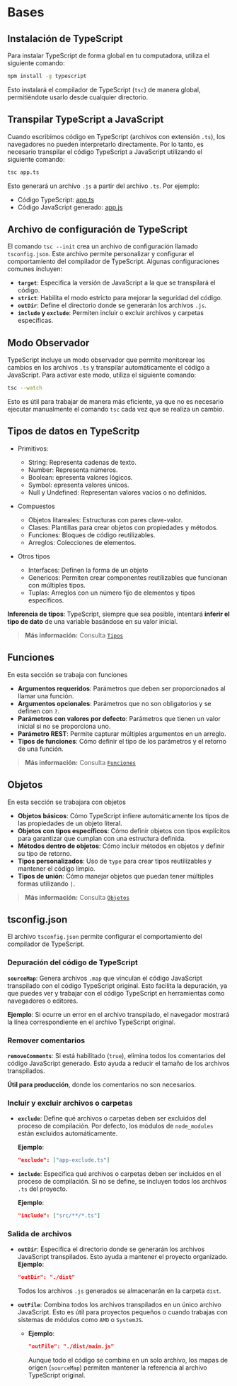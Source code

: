 # Bases

## Instalación de TypeScript

Para instalar TypeScript de forma global en tu computadora, utiliza el siguiente comando:

```bash
npm install -g typescript
```
Esto instalará el compilador de TypeScript (`tsc`) de manera global, permitiéndote usarlo desde cualquier directorio.

## Transpilar TypeScript a JavaScript

Cuando escribimos código en TypeScript (archivos con extensión `.ts`), los navegadores no pueden interpretarlo directamente. Por lo tanto, es necesario transpilar el código TypeScript a JavaScript utilizando el siguiente comando:

```bash
tsc app.ts
```

Esto generará un archivo `.js` a partir del archivo `.ts`. Por ejemplo:

- Código TypeScript: [app.ts](app.ts)
- Código JavaScript generado: [app.js](dist/app.js)

## Archivo de configuración de TypeScript

El comando `tsc --init` crea un archivo de configuración llamado `tsconfig.json`. Este archivo permite personalizar y configurar el comportamiento del compilador de TypeScript. Algunas configuraciones comunes incluyen:

- **`target`**: Especifica la versión de JavaScript a la que se transpilará el código.
- **`strict`**: Habilita el modo estricto para mejorar la seguridad del código.
- **`outDir`**: Define el directorio donde se generarán los archivos `.js`.
- **`include` y `exclude`**: Permiten incluir o excluir archivos y carpetas específicas.

## Modo Observador

TypeScript incluye un modo observador que permite monitorear los cambios en los archivos `.ts` y transpilar automáticamente el código a JavaScript. Para activar este modo, utiliza el siguiente comando:

```bash
tsc --watch
```

Esto es útil para trabajar de manera más eficiente, ya que no es necesario ejecutar manualmente el comando `tsc` cada vez que se realiza un cambio.

## Tipos de datos en TypeScritp

- Primitivos:
  - String: Representa cadenas de texto.
  - Number: Representa números.
  - Boolean: epresenta valores lógicos.
  - Symbol: epresenta valores únicos.
  - Null y Undefined: Representan valores vacíos o no definidos.

- Compuestos
  - Objetos litareales: Estructuras con pares clave-valor.
  - Clases: Plantillas para crear objetos con propiedades y métodos.
  - Funciones: Bloques de código reutilizables.
  - Arreglos: Colecciones de elementos.

- Otros tipos
  - Interfaces: Definen la forma de un objeto
  - Genericos: Permiten crear componentes reutilizables que funcionan con múltiples tipos.
  - Tuplas: Arreglos con un número fijo de elementos y tipos específicos.

**Inferencia de tipos**:
TypeScript, siempre que sea posible, intentará **inferir el tipo de dato** de una variable basándose en su valor inicial.

> **Más información:** Consulta [`Tipos`](tipos/README.md)

## Funciones 

En esta sección se trabaja con funciones
- **Argumentos requeridos**: Parámetros que deben ser proporcionados al llamar una función.
- **Argumentos opcionales**: Parámetros que no son obligatorios y se definen con `?`.
- **Parámetros con valores por defecto**: Parámetros que tienen un valor inicial si no se proporciona uno.
- **Parámetro REST**: Permite capturar múltiples argumentos en un arreglo.
- **Tipos de funciones**: Cómo definir el tipo de los parámetros y el retorno de una función.

> **Más información:** Consulta [`Funciones`](funciones/README.md)


## Objetos 

En esta sección se trabajara con objetos
- **Objetos básicos**: Cómo TypeScript infiere automáticamente los tipos de las propiedades de un objeto literal.
- **Objetos con tipos específicos**: Cómo definir objetos con tipos explícitos para garantizar que cumplan con una estructura definida.
- **Métodos dentro de objetos**: Cómo incluir métodos en objetos y definir su tipo de retorno.
- **Tipos personalizados**: Uso de `type` para crear tipos reutilizables y mantener el código limpio.
- **Tipos de unión**: Cómo manejar objetos que puedan tener múltiples formas utilizando `|`.

> **Más información:** Consulta [`Objetos`](objetos/README.md)

## tsconfig.json

El archivo `tsconfig.json` permite configurar el comportamiento del compilador de TypeScript.

### Depuración del código de TypeScript
**`sourceMap`**: Genera archivos `.map` que vinculan el código JavaScript transpilado con el código TypeScript original. Esto facilita la depuración, ya que puedes ver y trabajar con el código TypeScript en herramientas como navegadores o editores.

**Ejemplo**: Si ocurre un error en el archivo transpilado, el navegador mostrará la línea correspondiente en el archivo TypeScript original.

### Remover comentarios
**`removeComments`**: Si está habilitado (`true`), elimina todos los comentarios del código JavaScript generado. Esto ayuda a reducir el tamaño de los archivos transpilados.

**Útil para producción**, donde los comentarios no son necesarios.

### Incluir y excluir archivos o carpetas
- **`exclude`**: Define qué archivos o carpetas deben ser excluidos del proceso de compilación. Por defecto, los módulos de `node_modules` están excluidos automáticamente.

  **Ejemplo**: 
  ```json
  "exclude": ["app-exclude.ts"]
  ```
- **`include`**: Especifica qué archivos o carpetas deben ser incluidos en el proceso de compilación. Si no se define, se incluyen todos los archivos `.ts` del proyecto.

  **Ejemplo**:
  ```json
  "include": ["src/**/*.ts"]
  ```

### Salida de archivos
- **`outDir`**: Especifica el directorio donde se generarán los archivos JavaScript transpilados. Esto ayuda a mantener el proyecto organizado.
  **Ejemplo**:
  ```json
  "outDir": "./dist"
  ```
  Todos los archivos `.js` generados se almacenarán en la carpeta `dist`.

- **`outFile`**: Combina todos los archivos transpilados en un único archivo JavaScript. Esto es útil para proyectos pequeños o cuando trabajas con sistemas de módulos como `AMD` o `SystemJS`.
  - **Ejemplo**:
    ```json
    "outFile": "./dist/main.js"
    ```
    Aunque todo el código se combina en un solo archivo, los mapas de origen (`sourceMap`) permiten mantener la referencia al archivo TypeScript original.
